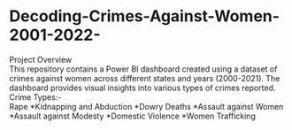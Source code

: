 # Decoding-Crimes-Against-Women-2001-2022-

Project Overview <br>
This repository contains a Power BI dashboard created using a dataset of crimes against women across different states and years (2000-2021). The dashboard provides visual insights into various types of crimes reported. <br>
Crime Types:- <br>
Rape
*Kidnapping and Abduction
*Dowry Deaths
*Assault against Women
*Assault against Modesty
*Domestic Violence
*Women Trafficking
